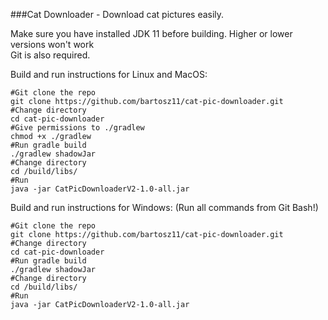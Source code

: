 ###Cat Downloader - Download cat pictures easily.


Make sure you have installed JDK 11 before building. Higher or lower versions won't work <br/>
Git is also required. <br/>

Build and run instructions for Linux and MacOS: 
```shell
#Git clone the repo
git clone https://github.com/bartosz11/cat-pic-downloader.git
#Change directory
cd cat-pic-downloader
#Give permissions to ./gradlew
chmod +x ./gradlew
#Run gradle build
./gradlew shadowJar
#Change directory
cd /build/libs/
#Run 
java -jar CatPicDownloaderV2-1.0-all.jar
```
Build and run instructions for Windows: (Run all commands from Git Bash!)
```shell
#Git clone the repo
git clone https://github.com/bartosz11/cat-pic-downloader.git
#Change directory
cd cat-pic-downloader
#Run gradle build
./gradlew shadowJar
#Change directory
cd /build/libs/
#Run 
java -jar CatPicDownloaderV2-1.0-all.jar
```
